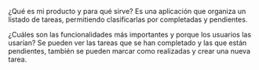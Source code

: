 ¿Qué es mi producto y para qué sirve?
Es una aplicación que organiza un listado de tareas, permitiendo clasificarlas por
completadas y pendientes.

¿Cuáles son las funcionalidades más importantes y porque los usuarios las usarían?
Se pueden ver las tareas que se han completado y las que están pendientes,
también se pueden marcar como realizadas y crear una nueva tarea.